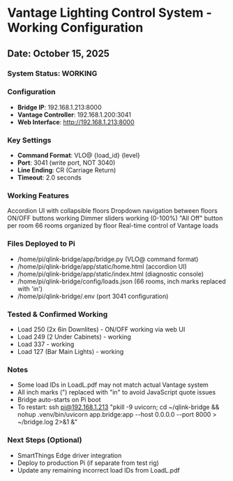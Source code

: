# Vantage Lighting Control System - Working Configuration
## Date: October 15, 2025

### System Status:  WORKING

### Configuration
- **Bridge IP**: 192.168.1.213:8000
- **Vantage Controller**: 192.168.1.200:3041
- **Web Interface**: http://192.168.1.213:8000

### Key Settings
- **Command Format**: VLO@ {load_id} {level}
- **Port**: 3041 (write port, NOT 3040)
- **Line Ending**: CR (Carriage Return)
- **Timeout**: 2.0 seconds

### Working Features
 Accordion UI with collapsible floors
 Dropdown navigation between floors
 ON/OFF buttons working
 Dimmer sliders working (0-100%)
 "All Off" button per room
 66 rooms organized by floor
 Real-time control of Vantage loads

### Files Deployed to Pi
- /home/pi/qlink-bridge/app/bridge.py (VLO@ command format)
- /home/pi/qlink-bridge/app/static/home.html (accordion UI)
- /home/pi/qlink-bridge/app/static/index.html (diagnostic console)
- /home/pi/qlink-bridge/config/loads.json (66 rooms, inch marks replaced with 'in')
- /home/pi/qlink-bridge/.env (port 3041 configuration)

### Tested & Confirmed Working
- Load 250 (2x 6in Downlites) - ON/OFF working via web UI
- Load 249 (2 Under Cabinets) - working
- Load 337 - working
- Load 127 (Bar Main Lights) - working

### Notes
- Some load IDs in LoadL.pdf may not match actual Vantage system
- All inch marks (") replaced with "in" to avoid JavaScript quote issues
- Bridge auto-starts on Pi boot
- To restart: ssh pi@192.168.1.213 "pkill -9 uvicorn; cd ~/qlink-bridge && nohup .venv/bin/uvicorn app.bridge:app --host 0.0.0.0 --port 8000 > ~/bridge.log 2>&1 &"

### Next Steps (Optional)
- SmartThings Edge driver integration
- Deploy to production Pi (if separate from test rig)
- Update any remaining incorrect load IDs from LoadL.pdf
